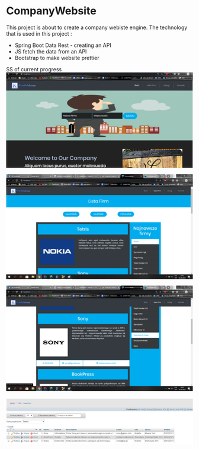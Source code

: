 # CompanyWebsite
This project is about to create a company webiste engine. The technology that is used in this project :
 * Spring Boot Data Rest - creating an API
 * JS fetch the data from an API
 * Bootstrap to make website prettier 

  SS of current progress 
![SS1](/readmeIMG/2.PNG?raw=true "SS1")

![SS1](/readmeIMG/3.png?raw=true "SS1")

![SS1](/readmeIMG/4.png?raw=true "SS1")

![SS1](/readmeIMG/5.PNG?raw=true "SS1")
